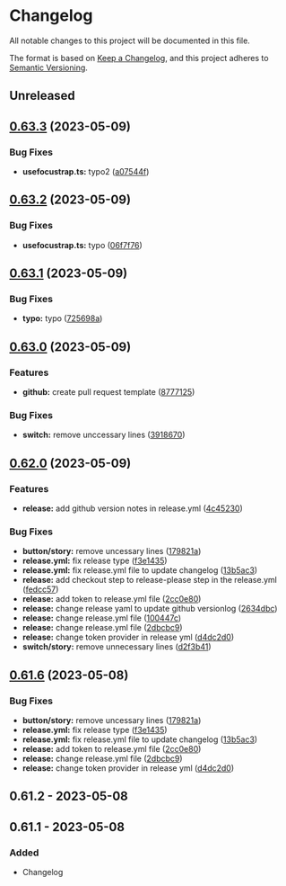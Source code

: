 # Changelog

All notable changes to this project will be documented in this file.

The format is based on [Keep a Changelog](https://keepachangelog.com/en/1.0.0/),
and this project adheres to [Semantic Versioning](https://semver.org/spec/v2.0.0.html).

## Unreleased

## [0.63.3](https://github.com/LUI-UI/lui-vue/compare/v0.63.2...v0.63.3) (2023-05-09)


### Bug Fixes

* **usefocustrap.ts:** typo2 ([a07544f](https://github.com/LUI-UI/lui-vue/commit/a07544f59fd73caf85650dbffa8be33edea142eb))

## [0.63.2](https://github.com/LUI-UI/lui-vue/compare/v0.63.1...v0.63.2) (2023-05-09)


### Bug Fixes

* **usefocustrap.ts:** typo ([06f7f76](https://github.com/LUI-UI/lui-vue/commit/06f7f76e24dbfd8e28c8d499cc772aeb5e394b6b))

## [0.63.1](https://github.com/LUI-UI/lui-vue/compare/v0.63.0...v0.63.1) (2023-05-09)


### Bug Fixes

* **typo:** typo ([725698a](https://github.com/LUI-UI/lui-vue/commit/725698a6cfc63735274ee64a607a5eb1f6a689c0))

## [0.63.0](https://github.com/LUI-UI/lui-vue/compare/v0.62.0...v0.63.0) (2023-05-09)


### Features

* **github:** create pull request template ([8777125](https://github.com/LUI-UI/lui-vue/commit/8777125ca5f330b4bdefc2913d71777bf2e8be8c))


### Bug Fixes

* **switch:** remove unccessary lines ([3918670](https://github.com/LUI-UI/lui-vue/commit/3918670cdf6381f5895c05d266b6313896168b4e))

## [0.62.0](https://github.com/LUI-UI/lui-vue/compare/v0.61.6...v0.62.0) (2023-05-09)


### Features

* **release:** add github version notes in release.yml ([4c45230](https://github.com/LUI-UI/lui-vue/commit/4c452303985118752cece15d071f9ecb5f3fadd0))


### Bug Fixes

* **button/story:** remove uncessary lines ([179821a](https://github.com/LUI-UI/lui-vue/commit/179821afc099011e4f0067bf3c7e1501c21f2761))
* **release.yml:** fix release type ([f3e1435](https://github.com/LUI-UI/lui-vue/commit/f3e1435bc43f6e01b05514bd63df4c660bcb6fbf))
* **release.yml:** fix release.yml file to update changelog ([13b5ac3](https://github.com/LUI-UI/lui-vue/commit/13b5ac37822dc9ae6c4a7b8656710d5857c39201))
* **release:** add checkout step to release-please step in the release.yml ([fedcc57](https://github.com/LUI-UI/lui-vue/commit/fedcc57956f330883a7a6d1fc0b46e3eef583239))
* **release:** add token to release.yml file ([2cc0e80](https://github.com/LUI-UI/lui-vue/commit/2cc0e80fe47c1041fa830e8df9cda9d547d5b930))
* **release:** change release yaml to update github versionlog ([2634dbc](https://github.com/LUI-UI/lui-vue/commit/2634dbc3f361ed7a2581dfedeaa6cc5d0d9d0a8b))
* **release:** change release.yml file ([100447c](https://github.com/LUI-UI/lui-vue/commit/100447c26c4570aa3fc4e37aa1059ca11c008715))
* **release:** change release.yml file ([2dbcbc9](https://github.com/LUI-UI/lui-vue/commit/2dbcbc92703e778180ab83b440dd5d0cdcd9ae19))
* **release:** change token provider in release yml ([d4dc2d0](https://github.com/LUI-UI/lui-vue/commit/d4dc2d006850d59f073f0e0dd3b6411753f46814))
* **switch/story:** remove unnecessary lines ([d2f3b41](https://github.com/LUI-UI/lui-vue/commit/d2f3b41e1ffeb98ad16489fc82effe05af620516))

## [0.61.6](https://github.com/LUI-UI/lui-vue/compare/v0.61.5...v0.61.6) (2023-05-08)


### Bug Fixes

* **button/story:** remove uncessary lines ([179821a](https://github.com/LUI-UI/lui-vue/commit/179821afc099011e4f0067bf3c7e1501c21f2761))
* **release.yml:** fix release type ([f3e1435](https://github.com/LUI-UI/lui-vue/commit/f3e1435bc43f6e01b05514bd63df4c660bcb6fbf))
* **release.yml:** fix release.yml file to update changelog ([13b5ac3](https://github.com/LUI-UI/lui-vue/commit/13b5ac37822dc9ae6c4a7b8656710d5857c39201))
* **release:** add token to release.yml file ([2cc0e80](https://github.com/LUI-UI/lui-vue/commit/2cc0e80fe47c1041fa830e8df9cda9d547d5b930))
* **release:** change release.yml file ([2dbcbc9](https://github.com/LUI-UI/lui-vue/commit/2dbcbc92703e778180ab83b440dd5d0cdcd9ae19))
* **release:** change token provider in release yml ([d4dc2d0](https://github.com/LUI-UI/lui-vue/commit/d4dc2d006850d59f073f0e0dd3b6411753f46814))

## 0.61.2 - 2023-05-08

## 0.61.1 - 2023-05-08
### Added
- Changelog
